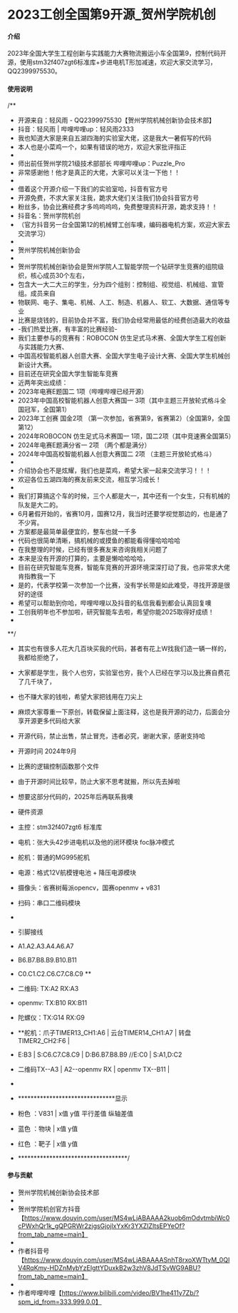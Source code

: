 # 2023工创全国第9开源_贺州学院机创

#### 介绍
2023年全国大学生工程创新与实践能力大赛物流搬运小车全国第9，控制代码开源，使用stm32f407zgt6标准库+步进电机T形加减速，欢迎大家交流学习，QQ2399975530。

#### 使用说明

/**
 * 开源来自：轻风雨 - QQ2399975530【贺州学院机械创新协会技术部】
 * 抖音：轻风雨  | 哔哩哔哩up：轻风雨2333
 * 我也知道大家是来自五湖四海的实验室大佬，这是我大一暑假写的代码
 * 本人也是小菜鸡一个，如果有错误的地方，欢迎大家批评指正
 * 
 * 师出前任贺州学院21级技术部部长 哔哩哔哩up：Puzzle_Pro
 * 非常感谢他！他才是真正的大佬，大家可以关注一下他！！
 * 
 * 借着这个开源介绍一下我们的实验室哈，抖音有官方号
 * 开源免费，不求大家关注我，跪求大佬们关注我们协会抖音官方号
 * 粉丝多，协会比赛经费才多呜呜呜呜，免费整理资料开源，跪求支持！！
 * 抖音名：贺州学院机创  
 * （官方抖音另一台全国第12的机械臂工创车噢，编码器电机方案，欢迎大家去交流学习）
 * 
 * 贺州学院机械创新协会
 * 
 * 贺州学院机械创新协会是贺州学院人工智能学院一个钻研学生竞赛的组院级织，核心成员30个左右，
 * 包含大一大二大三的学生，分为四个组别：控制组、视觉组、机械组、宣管组。成员来自
 * 物联网、电子、集电、机械、人工、制造、机器人、软工、大数据、通信等专业
 * 比赛是烧钱的，目前协会并不富，我们协会经常用最低的经费创造最大的收益
 * -我们热爱比赛，有丰富的比赛经验-
 * 我们主要参与的竞赛有：ROBOCON 仿生足式马术赛、全国大学生工程创新与实践能力大赛、
 * 中国高校智能机器人创意大赛、全国大学生电子设计大赛、全国大学生机械创新设计大赛。
 * 目前还在研究全国大学生智能车竞赛
 * 近两年突出成绩：
 * 2023年电赛E题国二 1项（哔哩哔哩已经开源）
 * 2023年中国高校智能机器人创意大赛国一 3项（其中主题三开放轮式格斗全国冠军，全国第1）
 * 2023年工创赛 国金2项 （第一次参加，省赛第9，省赛第2）（全国第9，全国第12）
 * 2024年ROBOCON 仿生足式马术赛国一 1项，国二2项（其中竞速赛全国第5）
 * 2024年电赛E题满分省一 2项 （两个都是满分）
 * 2024年中国高校智能机器人创意大赛国二 2项 （主题三开放轮式格斗）
 * 
 * 介绍协会也不是炫耀，我们也是菜鸡，希望大家一起来交流学习！！！
 * 欢迎各位五湖四海的赛友前来交流，相互学习成长！
 * 
 * 我们打算搞这个车的时候，三个人都是大一，其中还有一个女生，只有机械的队友是大二的。
 * 6月暑假开始的，省赛10月，国赛12月，我当时还要学视觉那边的，也是通了不少宵。
 * 方案都是最简单最便宜的，整车也就一千多
 * 代码也很简单清晰，搞机械的或摸鱼的都能看得懂哈哈哈哈
 * 在我整理的时候，已经有很多赛友来咨询我相关问题了
 * 本来是没有开源的打算的，主要是懒哈哈哈哈，
 * 目前在研究智能车竞赛，智能车竞赛的开源环境深深打动了我，也非常求大佬肯指教我一下
 * 是的，代表学校第一次参加一个比赛，没有学长带是如此难受，寻找开源是很好的途径
 * 希望可以帮助到你哈，哔哩哔哩以及抖音的私信我看到都会认真回复噢
 * 工创我明年也不参加啦，研究智能车去啦，希望你能2025取得好成绩！
 * 
**/
 * 其实也有很多人花大几百块买我的代码，甚者有花上W找我们造一辆一样的，我都给拒绝了，
 * 大家都是学生，我个人也穷，实验室也穷，我个人已经在学习以及比赛自费花了几千块了，
 * 也不赚大家的钱啦，希望大家把钱用在刀尖上
 * 麻烦大家尊重一下原创，转载保留上面注释，这也是我开源的动力，后面会分享开源更多代码给大家
 * 开源代码，禁止出售，禁止冒充，违者必究，谢谢大家，感谢支持哈

 * 开源时间 2024年9月
 * 比赛的逻辑控制函数那个文件
 * 由于开源时间比较早，防止大家不思考就搬，所以先去掉啦
 * 想要这部分代码的，2025年后再联系我噢

 * 硬件资源
 * 主控：stm32f407zgt6 标准库
 * 电机：张大头42步进电机以及他的闭环模块 foc脉冲模式
 * 舵机：普通的MG995舵机
 * 电源：格式12V航模锂电池 + 降压电源模块
 * 摄像头：省赛树莓派opencv，国赛openmv + v831
 * 扫码：串口二维码模块
 *
 * 引脚接线
 * A1.A2.A3.A4.A6.A7
 * B6.B7.B8.B9.B10.B11
 * C0.C1.C2.C6.C7.C8.C9
 **
* 二维码: TX:A2  RX:A3
* openmv: TX:B10 RX:B11
* 陀螺仪：TX:G14 RX:G9
* **舵机：爪子TIMER13_CH1:A6 | 云台TIMER14_CH1:A7 | 转盘TIMER2_CH2:F6 |
* E:B3 | S:C6.C7.C8.C9 | D:B6.B7.B8.B9 //E:C0 | S:A1,D:C2
* 二维码TX--A3 | A2--openmv RX | openmv TX--B11 |
*
* *******************************显示
* 粉色 ：V831  | x值 y值 平行差值 纵轴差值
* 蓝色 ：物块  | x值 y值
* 红色 ：靶子  | x值 y值 
* ***********************************/


#### 参与贡献

 * 贺州学院机械创新协会技术部
 * 
 * 贺州学院机创官方抖音【https://www.douyin.com/user/MS4wLjABAAAA2kuob6mOdvtmbiWc0cPWxhQr1k_gQPGRWr2zjgsGjojlxYxKr3YXZIZltsEPYeOf?from_tab_name=main】
 * 
 * 作者抖音号【https://www.douyin.com/user/MS4wLjABAAAASnhT8rxoXWTtyM_0QIV4RqKmy-HDZnMybYzEIgttYDuxkB2w3zhV8JdTSvWG9ABU?from_tab_name=main】
 * 
 * 作者哔哩哔哩【https://www.bilibili.com/video/BV1he411y7Zb/?spm_id_from=333.999.0.0】